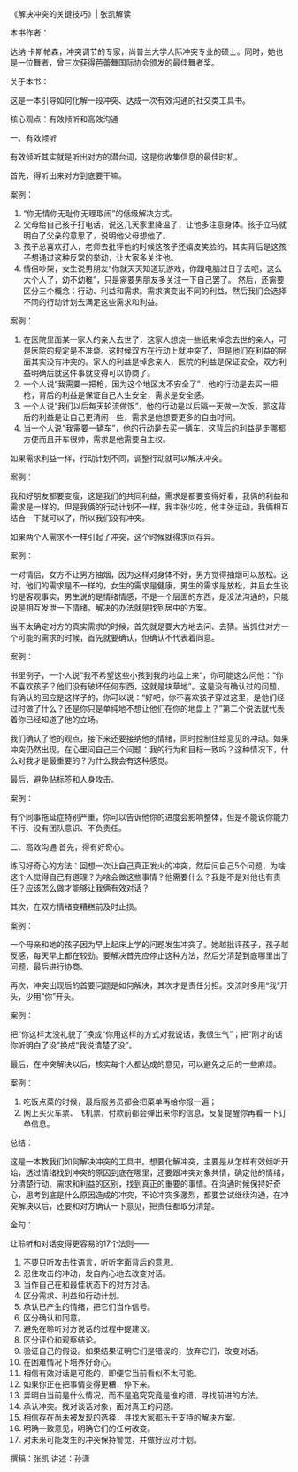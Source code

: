 《解决冲突的关键技巧》| 张凯解读

本书作者：

达纳·卡斯帕森，冲突调节的专家，尚普兰大学人际冲突专业的硕士。同时，她也是一位舞者，曾三次获得芭蕾舞国际协会颁发的最佳舞者奖。

关于本书：

这是一本引导如何化解一段冲突、达成一次有效沟通的社交类工具书。

核心观点：有效倾听和高效沟通

一、有效倾听

有效倾听其实就是听出对方的潜台词，这是你收集信息的最佳时机。

首先，得听出来对方到底要干嘛。

案例：

1. “你无情你无耻你无理取闹”的低级解决方式。
2. 父母给自己孩子打电话，说这几天家里降温了，让他多注意身体。孩子立马就明白了父亲的意思了，说明他父母想他了。
3. 孩子总喜欢打人，老师去批评他的时候这孩子还嬉皮笑脸的，其实背后是这孩子想通过这种反常的举动，让大家多关注他。
4. 情侣吵架，女生说男朋友“你就天天知道玩游戏，你跟电脑过日子去吧，这么大个人了，幼不幼稚”，只是需要男朋友多关注一下自己罢了。
然后，还需要区分三个概念：行动、利益和需求。需求演变出不同的利益，然后我们会选择不同的行动计划去满足这些需求和利益。

案例：

1. 在医院里面某一家人的亲人去世了，这家人想烧一些纸来悼念去世的亲人，可是医院的规定是不准烧。这时候双方在行动上就冲突了，但是他们在利益的层面其实没有冲突的。家人的利益是悼念亲人，医院的利益是保证安全，双方利益明确后就这件事就变得可以协商了。
2. 一个人说“我需要一把枪，因为这个地区太不安全了”，他的行动是去买一把枪，背后的利益是保证自己人生安全，需求是安全感。
3. 一个人说“我们以后每天轮流做饭”，他的行动是以后隔一天做一次饭，那这背后的利益是让自己更清闲一些，需求是他想要更多的自由时间。
4. 当一个人说“我需要一辆车”，他的行动是去买一辆车，这背后的利益是走哪都方便而且开车很帅，需求是他需要自主权。

如果需求利益一样，行动计划不同，调整行动就可以解决冲突。

案例：

我和好朋友都要变瘦，这是我们的共同利益，需求是都要变得好看，我俩的利益和需求是一样的，但是我俩的行动计划不一样，我主张少吃，他主张运动，我俩相互结合一下就可以了，所以我们没有冲突。

如果两个人需求不一样引起了冲突，这个时候就得求同存异。

案例：

一对情侣，女方不让男方抽烟，因为这样对身体不好，男方觉得抽烟可以放松。这时，他们的需求是不一样的，女生的需求是健康，男生的需求是放松，并且女生说的是客观事实，男生说的是情绪情感，不是一个层面的东西，是没法沟通的，只能说是相互发泄一下情绪。解决的办法就是找到居中的方案。

当不太确定对方的真实需求的时候，首先就是要大方地去问、去猜。当抓住对方一个可能的需求的时候，首先就要确认，但确认不代表着同意。

案例：

书里例子，一个人说“我不希望这些小孩到我的地盘上来”，你可能这么问他：“你不喜欢孩子？他们没有破坏任何东西，这就是块草地”。这是没有确认过的问题，有确认的回应是这样子的，你可以说：“好吧，你不喜欢孩子穿过这里，是他们经过时做了什么？还是你只是单纯地不想让他们在你的地盘上？”第二个说法就代表着你已经知道了他的立场。  

我们确认了他的观点，接下来还要接纳他的情绪，同时控制住给意见的冲动。如果冲突仍然出现，在心里问自己三个问题：我的行为和目标一致吗？这种情况下，什么对我才是最重要的？为什么我会有这种感觉。

最后，避免贴标签和人身攻击。

案例：

有个同事拖延症特别严重，你可以告诉他你的进度会影响整体，但是不能说你能力不行、没有团队意识、不负责任。

二、高效沟通
首先，得有好奇心。

练习好奇心的方法：回想一次让自己真正发火的冲突，然后问自己5个问题，为啥这个人觉得自己有道理？为啥会做这些事情？他需要什么？我是不是对他也有责任？应该怎么做才能够让我俩有效对话？

其次，在双方情绪变糟糕前及时止损。

案例：

一个母亲和她的孩子因为早上起床上学的问题发生冲突了。她越批评孩子，孩子越反感，每天早上都在较劲。要解决首先应停止这种方法，然后分清楚到底哪里出了问题，最后进行协商。

再次，冲突出现后的首要问题是如何解决，其次才是责任分担。交流时多用“我”开头，少用“你”开头。

案例：

把“你这样太没礼貌了”换成“你用这样的方式对我说话，我很生气”；把“刚才的话你听明白了没”换成“我说清楚了没”。

最后，在冲突解决以后，核实每个人都达成的意见，可以避免之后的一些麻烦。

案例：

1. 吃饭点菜的时候，最后服务员都会把菜单再给你报一遍；
2. 网上买火车票、飞机票，付款前都会弹出来你的信息，反复提醒你再看一下订单信息。

总结：

这是一本教我们如何解决冲突的工具书。想要化解冲突，主要是从怎样有效倾听开始，透过情绪找到冲突的原因到底在哪里，还要跟冲突对象共情，确定他的情绪，分清楚行动、需求和利益的区别，找到真正的重要的事情。在沟通时候保持好奇心，思考到底是什么原因造成的冲突，不论冲突多激烈，都要尝试继续沟通，在冲突解决以后，还要和对方确认一下意见，把责任都取分清楚。

金句：

让聆听和对话变得更容易的17个法则——

1. 不要只听攻击性语言，听听字面背后的意思。
2. 忍住攻击的冲动，发自内心地去改变对话。 
3. 当作自己在和最佳状态下的对方对话。 
4. 区分需求、利益和行动计划。 
5. 承认已产生的情绪，把它们当作信号。 
6. 区分确认和同意。 
7. 避免在聆听对方说话的过程中提建议。 
8. 区分评价和观察结论。 
9. 验证自己的假设。如果结果证明它们是错误的，放弃它们，改变对话。
10. 在困难情况下培养好奇心。 
11. 相信有效对话是可能的，即便它当前看似不太可能。 
12. 如果你正在把事情变得更糟，停下来。 
13. 弄明白当前是什么情况，而不是追究究竟是谁的错，寻找前进的方法。
14. 承认冲突。找对谈话对象，面对真正的问题。 
15. 相信存在尚未被发现的选择，寻找大家都乐于支持的解决方案。
16. 明确一致意见，明确它们的任何改变。 
17. 对未来可能发生的冲突保持警觉，并做好应对计划。

撰稿：张凯
讲述：孙潇